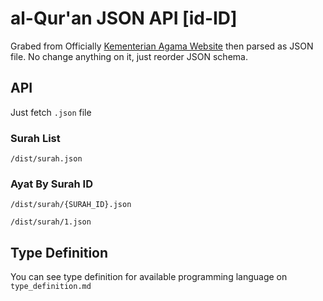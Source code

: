 # al-Qur'an JSON API [id-ID]
Grabed from Officially [Kementerian Agama Website](https://quran.kemenag.go.id/) then parsed as JSON file. No change anything on it, just reorder JSON schema.

## API
Just fetch `.json` file

### Surah List
```
/dist/surah.json
```

### Ayat By Surah ID
```
/dist/surah/{SURAH_ID}.json

/dist/surah/1.json
```

## Type Definition
You can see type definition for available programming language on `type_definition.md`